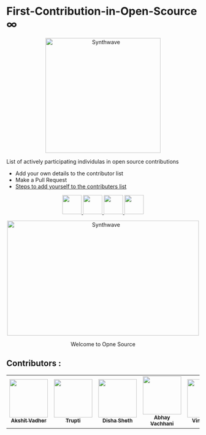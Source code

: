 # First-Contribution-in-Open-Scource ∞


<p align="center">
    <a href="https://cypher-punk.web.app/">
        <img src="https://avatars.githubusercontent.com/u/138747869?s=200&v=4" alt="Synthwave" height="300" width="300">
    </a>
</p>

<p>List of actively participating individulas in open source contributions</p>

- Add your own details to the contributor list
- Make a Pull Request
- [Steps to add yourself to the contributers list](https://github.com/CypherPunk-git/First-Contribution-in-Open-Scource/blob/main/CONTRIBUTING.md)

<p align="center">
    <a href="https://cypher-punk.web.app/">
        <img height="50" src="https://cdn-icons-png.flaticon.com/128/8293/8293577.png" />
    </a>
     <a href="https://twitter.com/Cypherpunk_comm">
        <img height="50" src="https://cdn-icons-png.flaticon.com/512/4096/4096132.png"/>
     </a>
     <a href="https://www.linkedin.com/in/cypher-punk-a878bb289/">
        <img height="50" src="https://user-images.githubusercontent.com/46517096/166973395-19676cd8-f8ec-4abf-83ff-da8243505b82.png"/>
     </a>
     <a href="https://www.instagram.com/cypherpunk.community/">
        <img height="50" src="https://user-images.githubusercontent.com/46517096/166974368-9798f39f-1f46-499c-b14e-81f0a3f83a06.png"/>
    </a>
    </a>
</p>
    <p align="center">
     <img src="https://thumbs.gfycat.com/GoodnaturedFondGaur-size_restricted.gif" alt="Synthwave" height="300" width="500">
    </p>
    <p align="center" font-size="11">
      Welcome to Opne Source
    </p>


## Contributors :

<!-- Do not remove or modify this section -->
<!-- prettier-ignore-start -->
<!-- markdownlint-disable -->

<table>
    <tbody>
        <tr>
       		    <td align="center">
		                      <a href="https://github.com/akshitvadher">
        	   	            <img src="https://avatars.githubusercontent.com/u/122861906?v=4" width="100px;"/>
        	   	            <br />
        		              <sub><b>Akshit Vadher</b></sub>
       		                </a>
     		        </td>
               <td align="center">
                          <a href="https://github.com/trupti1063">
                          <img src="https://avatars.githubusercontent.com/u/143238374?v=4" width="100px;" />
                          <br />
                          <sub><b>Trupti</b></sub>
                          </a>
               </td>
               <td align="center">
                          <a href="https://github.com/dishasheth12345">
                          <img src="https://avatars.githubusercontent.com/u/143238369?v=4" width="100px;" />
                          <br />
                          <sub><b>Disha Sheth</b></sub>
                          </a>
               </td>
	       	   <td align="center">
		          		 <a href="https://github.com/Abhay-Vachhani/">
			 			 <img src="https://avatars.githubusercontent.com/u/84565477?v=4" width="100px;"/>
		         		 <br />
		         		 <sub><b>Abhay Vachhani</b></sub>
                         </a>
               </td>
               <td align="center">
                          <a href="https://github.com/VinitMehta28">
                          <img src="https://avatars.githubusercontent.com/u/96309635?v=4" width="100px;"/>
                          <br />
                          <sub><b> Vinit Mehta</b></sub>
                          </a>
              </td>
              <td align="center">
                          <a href="https://github.com/blacklion0">
                          <img src="https://avatars.githubusercontent.com/u/115477297?v=4" width="100px;"/>
                          <br />
                          <sub><b>Divyesh Thakar</b></sub>
                          </a>
              </td>
              <td align="center">
                          <a href="https://github.com/dhavalashara">
                          <img src="https://avatars.githubusercontent.com/u/141735381?v=4" width="100px;"/>
                          <br />
                          <sub><b>  Dhaval Ashara  </b></sub>
                          </a>
	     </td>
	     <td align="center">
		            <a href="https://github.com/rajbhazala">
		            <img src="https://avatars.githubusercontent.com/u/144259255?v=4" width="100px;"/>
		            <br />
		            <sub><b>  Raj Zala </b></sub>
		            </a>
	    </td>
	    <td align="center">
		            <a href="https://github.com/bhaveshshah00">
		            <img src="https://avatars.githubusercontent.com/u/144258119?v=4" width="100px;"/>
		            <br />
		            <sub><b>  Bhavesh Shah </b></sub>
		            </a>
	    <td align="center">
		            <a href="https://github.com/YashParmar0001">
		            <img src="https://avatars.githubusercontent.com/u/100549620?v=4" width="100px;"/>
		            <br />
		            <sub><b>  Yash Parmar  </b></sub>
		            </a>
		<td align="center">
		            <a href="https://github.com/sakshi03parekh ">
		            <img src="  --image url --  " width="100px;"/>
		            <br />
		            <sub><b>  sakshi parekh </b></sub>
		            </a>
		<td align="center">
		            <a href=" https://github.com/sakshi03parekh  ">
		            <img src=" " width="100px;"/>
		            <br />
		            <sub><b>  Sakshi parekh </b></sub>
		            </a>
		</td>
		</td>
	    </td>
	    </td>
        </tr>
    </tbody>
</table>
